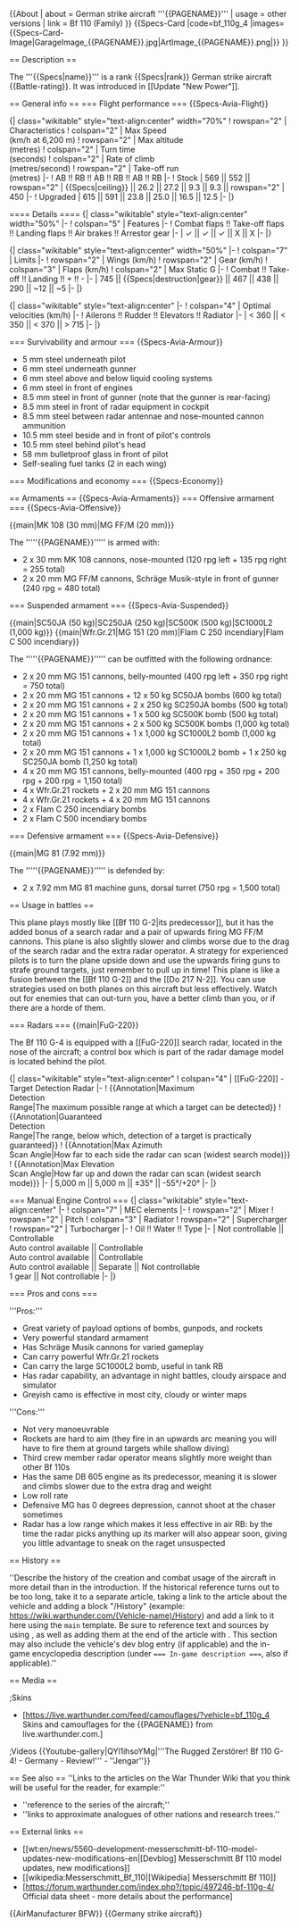 {{About
| about = German strike aircraft '''{{PAGENAME}}'''
| usage = other versions
| link = Bf 110 (Family)
}}
{{Specs-Card
|code=bf_110g_4
|images={{Specs-Card-Image|GarageImage_{{PAGENAME}}.jpg|ArtImage_{{PAGENAME}}.png|}}
}}

== Description ==
<!-- ''In the description, the first part should be about the history of and the creation and combat usage of the aircraft, as well as its key features. In the second part, tell the reader about the aircraft in the game. Insert a screenshot of the vehicle, so that if the novice player does not remember the vehicle by name, he will immediately understand what kind of vehicle the article is talking about.'' -->
The '''{{Specs|name}}''' is a rank {{Specs|rank}} German strike aircraft {{Battle-rating}}. It was introduced in [[Update "New Power"]].

== General info ==
=== Flight performance ===
{{Specs-Avia-Flight}}
<!-- ''Describe how the aircraft behaves in the air. Speed, manoeuvrability, acceleration and allowable loads - these are the most important characteristics of the vehicle.'' -->

{| class="wikitable" style="text-align:center" width="70%"
! rowspan="2" | Characteristics
! colspan="2" | Max Speed<br>(km/h at 6,200 m)
! rowspan="2" | Max altitude<br>(metres)
! colspan="2" | Turn time<br>(seconds)
! colspan="2" | Rate of climb<br>(metres/second)
! rowspan="2" | Take-off run<br>(metres)
|-
! AB !! RB !! AB !! RB !! AB !! RB
|-
! Stock
| 569 || 552 || rowspan="2" | {{Specs|ceiling}} || 26.2 || 27.2 || 9.3 || 9.3 || rowspan="2" | 450
|-
! Upgraded
| 615 || 591 || 23.8 || 25.0 || 16.5 || 12.5
|-
|}

==== Details ====
{| class="wikitable" style="text-align:center" width="50%"
|-
! colspan="5" | Features
|-
! Combat flaps !! Take-off flaps !! Landing flaps !! Air brakes !! Arrestor gear
|-
| ✓ || ✓ || ✓ || X || X     <!-- ✓ -->
|-
|}

{| class="wikitable" style="text-align:center" width="50%"
|-
! colspan="7" | Limits
|-
! rowspan="2" | Wings (km/h)
! rowspan="2" | Gear (km/h)
! colspan="3" | Flaps (km/h)
! colspan="2" | Max Static G
|-
! Combat !! Take-off !! Landing !! + !! -
|-
| 745 <!-- {{Specs|destruction|body}} --> || {{Specs|destruction|gear}} || 467 || 438 || 290 || ~12 || ~5
|-
|}

{| class="wikitable" style="text-align:center"
|-
! colspan="4" | Optimal velocities (km/h)
|-
! Ailerons !! Rudder !! Elevators !! Radiator
|-
| < 360 || < 350 || < 370 || > 715
|-
|}

=== Survivability and armour ===
{{Specs-Avia-Armour}}
<!-- ''Examine the survivability of the aircraft. Note how vulnerable the structure is and how secure the pilot is, whether the fuel tanks are armoured, etc. Describe the armour, if there is any, and also mention the vulnerability of other critical aircraft systems.'' -->

* 5 mm steel underneath pilot
* 6 mm steel underneath gunner
* 6 mm steel above and below liquid cooling systems
* 6 mm steel in front of engines
* 8.5 mm steel in front of gunner (note that the gunner is rear-facing)
* 8.5 mm steel in front of radar equipment in cockpit
* 8.5 mm steel between radar antennae and nose-mounted cannon ammunition
* 10.5 mm steel beside and in front of pilot's controls
* 10.5 mm steel behind pilot's head
* 58 mm bulletproof glass in front of pilot
* Self-sealing fuel tanks (2 in each wing)

=== Modifications and economy ===
{{Specs-Economy}}

== Armaments ==
{{Specs-Avia-Armaments}}
=== Offensive armament ===
{{Specs-Avia-Offensive}}
<!-- ''Describe the offensive armament of the aircraft, if any. Describe how effective the cannons and machine guns are in a battle, and also what belts or drums are better to use. If there is no offensive weaponry, delete this subsection.'' -->
{{main|MK 108 (30 mm)|MG FF/M (20 mm)}}

The '''''{{PAGENAME}}''''' is armed with:

* 2 x 30 mm MK 108 cannons, nose-mounted (120 rpg left + 135 rpg right = 255 total)
* 2 x 20 mm MG FF/M cannons, Schräge Musik-style in front of gunner (240 rpg = 480 total)

=== Suspended armament ===
{{Specs-Avia-Suspended}}
<!-- ''Describe the aircraft's suspended armament: additional cannons under the wings, bombs, rockets and torpedoes. This section is especially important for bombers and attackers. If there is no suspended weaponry remove this subsection.'' -->
{{main|SC50JA (50 kg)|SC250JA (250 kg)|SC500K (500 kg)|SC1000L2 (1,000 kg)}}
{{main|Wfr.Gr.21|MG 151 (20 mm)|Flam C 250 incendiary|Flam C 500 incendiary}}

The '''''{{PAGENAME}}''''' can be outfitted with the following ordnance:

* 2 x 20 mm MG 151 cannons, belly-mounted (400 rpg left + 350 rpg right = 750 total)
* 2 x 20 mm MG 151 cannons + 12 x 50 kg SC50JA bombs (600 kg total)
* 2 x 20 mm MG 151 cannons + 2 x 250 kg SC250JA bombs (500 kg total)
* 2 x 20 mm MG 151 cannons + 1 x 500 kg SC500K bomb (500 kg total)
* 2 x 20 mm MG 151 cannons + 2 x 500 kg SC500K bombs (1,000 kg total)
* 2 x 20 mm MG 151 cannons + 1 x 1,000 kg SC1000L2 bomb (1,000 kg total)
* 2 x 20 mm MG 151 cannons + 1 x 1,000 kg SC1000L2 bomb + 1 x 250 kg SC250JA bomb (1,250 kg total)
* 4 x 20 mm MG 151 cannons, belly-mounted (400 rpg + 350 rpg + 200 rpg + 200 rpg = 1,150 total)
* 4 x Wfr.Gr.21 rockets + 2 x 20 mm MG 151 cannons
* 4 x Wfr.Gr.21 rockets + 4 x 20 mm MG 151 cannons
* 2 x Flam C 250 incendiary bombs
* 2 x Flam C 500 incendiary bombs

=== Defensive armament ===
{{Specs-Avia-Defensive}}
<!-- ''Defensive armament with turret machine guns or cannons, crewed by gunners. Examine the number of gunners and what belts or drums are better to use. If defensive weaponry is not available, remove this subsection.'' -->
{{main|MG 81 (7.92 mm)}}

The '''''{{PAGENAME}}''''' is defended by:

* 2 x 7.92 mm MG 81 machine guns, dorsal turret (750 rpg = 1,500 total)

== Usage in battles ==
<!-- ''Describe the tactics of playing in the aircraft, the features of using aircraft in a team and advice on tactics. Refrain from creating a "guide" - do not impose a single point of view, but instead, give the reader food for thought. Examine the most dangerous enemies and give recommendations on fighting them. If necessary, note the specifics of the game in different modes (AB, RB, SB).'' -->
This plane plays mostly like [[Bf 110 G-2|its predecessor]], but it has the added bonus of a search radar and a pair of upwards firing MG FF/M cannons. This plane is also slightly slower and climbs worse due to the drag of the search radar and the extra radar operator. A strategy for experienced pilots is to turn the plane upside down and use the upwards firing guns to strafe ground targets, just remember to pull up in time! This plane is like a fusion between the [[Bf 110 G-2]] and the [[Do 217 N-2]]. You can use strategies used on both planes on this aircraft but less effectively. Watch out for enemies that can out-turn you, have a better climb than you, or if there are a horde of them.

=== Radars ===
{{main|FuG-220}}

The Bf 110 G-4 is equipped with a [[FuG-220]] search radar, located in the nose of the aircraft; a control box which is part of the radar damage model is located behind the pilot.

{| class="wikitable" style="text-align:center"
! colspan="4" | [[FuG-220]] - Target Detection Radar
|-
! {{Annotation|Maximum<br/>Detection<br/>Range|The maximum possible range at which a target can be detected}}
! {{Annotation|Guaranteed<br/>Detection<br/>Range|The range, below which, detection of a target is practically guaranteed}}
! {{Annotation|Max Azimuth<br/>Scan Angle|How far to each side the radar can scan (widest search mode)}}
! {{Annotation|Max Elevation<br/>Scan Angle|How far up and down the radar can scan (widest search mode)}}
|-
| 5,000 m || 5,000 m || ±35° || -55°/+20°
|-
|}

=== Manual Engine Control ===
{| class="wikitable" style="text-align:center"
|-
! colspan="7" | MEC elements
|-
! rowspan="2" | Mixer
! rowspan="2" | Pitch
! colspan="3" | Radiator
! rowspan="2" | Supercharger
! rowspan="2" | Turbocharger
|-
! Oil !! Water !! Type
|-
| Not controllable || Controllable<br>Auto control available || Controllable<br>Auto control available || Controllable<br>Auto control available || Separate || Not controllable<br>1 gear || Not controllable
|-
|}

=== Pros and cons ===
<!-- ''Summarise and briefly evaluate the vehicle in terms of its characteristics and combat effectiveness. Mark its pros and cons in the bulleted list. Try not to use more than 6 points for each of the characteristics. Avoid using categorical definitions such as "bad", "good" and the like - use substitutions with softer forms such as "inadequate" and "effective".'' -->

'''Pros:'''

* Great variety of payload options of bombs, gunpods, and rockets
* Very powerful standard armament
* Has Schräge Musik cannons for varied gameplay
* Can carry powerful Wfr.Gr.21 rockets
* Can carry the large SC1000L2 bomb, useful in tank RB
* Has radar capability, an advantage in night battles, cloudy airspace and simulator
* Greyish camo is effective in most city, cloudy or winter maps

'''Cons:'''

* Not very manoeuvrable
* Rockets are hard to aim (they fire in an upwards arc meaning you will have to fire them at ground targets while shallow diving)
* Third crew member radar operator means slightly more weight than other Bf 110s
* Has the same DB 605 engine as its predecessor, meaning it is slower and climbs slower due to the extra drag and weight
* Low roll rate
* Defensive MG has 0 degrees depression, cannot shoot at the chaser sometimes
* Radar has a low range which makes it less effective in air RB: by the time the radar picks anything up its marker will also appear soon, giving you little advantage to sneak on the raget unsuspected

== History ==
<!-- ''Describe the history of the creation and combat usage of the aircraft in more detail than in the introduction. If the historical reference turns out to be too long, take it to a separate article, taking a link to the article about the vehicle and adding a block "/History" (example: <nowiki>https://wiki.warthunder.com/(Vehicle-name)/History</nowiki>) and add a link to it here using the <code>main</code> template. Be sure to reference text and sources by using <code><nowiki><ref></ref></nowiki></code>, as well as adding them at the end of the article with <code><nowiki><references /></nowiki></code>. This section may also include the vehicle's dev blog entry (if applicable) and the in-game encyclopedia description (under <code><nowiki>=== In-game description ===</nowiki></code>, also if applicable).'' -->
''Describe the history of the creation and combat usage of the aircraft in more detail than in the introduction. If the historical reference turns out to be too long, take it to a separate article, taking a link to the article about the vehicle and adding a block "/History" (example: <nowiki>https://wiki.warthunder.com/(Vehicle-name)/History</nowiki>) and add a link to it here using the <code>main</code> template. Be sure to reference text and sources by using <code><nowiki><ref></ref></nowiki></code>, as well as adding them at the end of the article with <code><nowiki><references /></nowiki></code>. This section may also include the vehicle's dev blog entry (if applicable) and the in-game encyclopedia description (under <code><nowiki>=== In-game description ===</nowiki></code>, also if applicable).''

== Media ==
<!-- ''Excellent additions to the article would be video guides, screenshots from the game, and photos.'' -->

;Skins

* [https://live.warthunder.com/feed/camouflages/?vehicle=bf_110g_4 Skins and camouflages for the {{PAGENAME}} from live.warthunder.com.]

;Videos
{{Youtube-gallery|QYl1ihsoYMg|'''The Rugged Zerstörer! Bf 110 G-4! - Germany - Review!'''  - ''Jengar''}}

== See also ==
''Links to the articles on the War Thunder Wiki that you think will be useful for the reader, for example:''

* ''reference to the series of the aircraft;''
* ''links to approximate analogues of other nations and research trees.''

== External links ==
<!-- ''Paste links to sources and external resources, such as:''
* ''topic on the official game forum;''
* ''other literature.'' -->

* [[wt:en/news/5560-development-messerschmitt-bf-110-model-updates-new-modifications-en|[Devblog] Messerschmitt Bf 110 model updates, new modifications]]
* [[wikipedia:Messerschmitt_Bf_110|[Wikipedia] Messerschmitt Bf 110]]
* [https://forum.warthunder.com/index.php?/topic/497246-bf-110g-4/ Official data sheet - more details about the performance]

{{AirManufacturer BFW}}
{{Germany strike aircraft}}